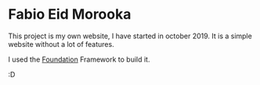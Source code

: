 # Fabio Eid Morooka
This project is my own website, I have started in october 2019.
It is a simple website without a lot of features.

I used the [Foundation](https://get.foundation/ "Foundation's Homepage") Framework to build it.

:D
